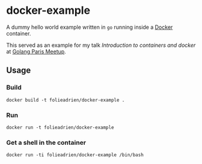 # docker-example

A dummy hello world example written in `go` running
inside a [Docker](http://www.docker.com) container.

This served as an example for my talk *Introduction to containers and docker*
at [Golang Paris Meetup](http://www.meetup.com/Golang-Paris/events/219534237/).

## Usage

### Build

    docker build -t folieadrien/docker-example .

### Run

    docker run -t folieadrien/docker-example

### Get a shell in the container

    docker run -ti folieadrien/docker-example /bin/bash
